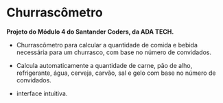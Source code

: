 # Churrascômetro

**Projeto do Módulo 4 do Santander Coders, da ADA TECH.**

- Churrascômetro para calcular a quantidade de comida e bebida necessária para um churrasco, com base no número de convidados.

- Calcula automaticamente a quantidade de carne, pão de alho, refrigerante, água, cerveja, carvão, sal e gelo com base no número de convidados.

- interface intuitiva.